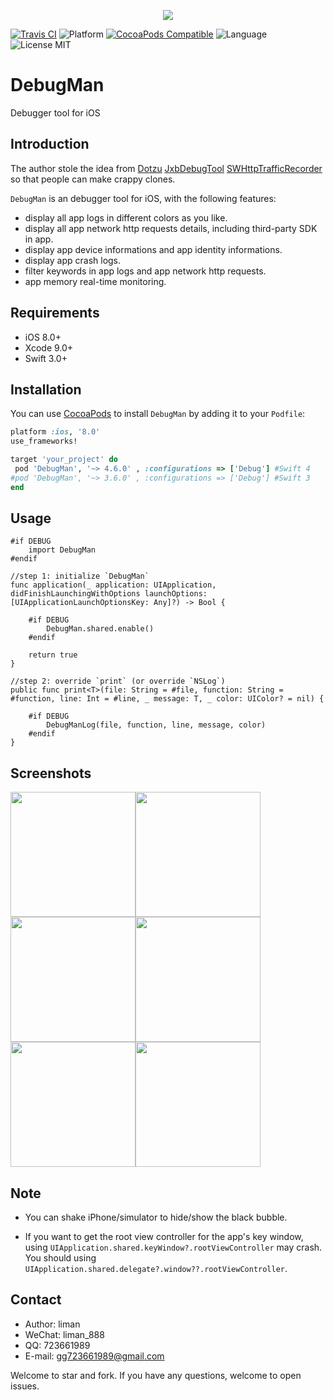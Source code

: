 <p align="center">
  <img src ="https://raw.githubusercontent.com/liman123/DebugMan/master/Sources/Resources/images/debugman_logo.png"/>
</p>

[![Travis CI](https://travis-ci.org/liman123/DebugMan.svg?branch=master)](https://travis-ci.org/liman123/DebugMan)
![Platform](https://img.shields.io/badge/platforms-iOS%208.0+-333333.svg)
[![CocoaPods Compatible](https://img.shields.io/cocoapods/v/DebugMan.svg)](https://img.shields.io/cocoapods/v/DebugMan.svg)
![Language](https://img.shields.io/badge/language-Swift%203.0+-orange.svg)
<img src="https://img.shields.io/badge/license-MIT-blue.svg?style=flat" alt="License MIT"/>

# DebugMan

Debugger tool for iOS

## Introduction

The author stole the idea from [Dotzu](https://github.com/remirobert/Dotzu) [JxbDebugTool](https://github.com/JxbSir/JxbDebugTool) [SWHttpTrafficRecorder](https://github.com/Amindv1/SWHttpTrafficRecorder) so that people can make crappy clones.

`DebugMan` is an debugger tool for iOS, with the following features:

- display all app logs in different colors as you like.
- display all app network http requests details, including third-party SDK in app.
- display app device informations and app identity informations.
- display app crash logs.
- filter keywords in app logs and app network http requests.
- app memory real-time monitoring.

## Requirements

- iOS 8.0+
- Xcode 9.0+
- Swift 3.0+

## Installation

You can use [CocoaPods](https://cocoapods.org/) to install `DebugMan` by adding it to your `Podfile`:

```ruby
platform :ios, '8.0'
use_frameworks!

target 'your_project' do
 pod 'DebugMan', '~> 4.6.0' , :configurations => ['Debug'] #Swift 4
#pod 'DebugMan', '~> 3.6.0' , :configurations => ['Debug'] #Swift 3
end
```

## Usage

	#if DEBUG
	    import DebugMan
	#endif
	
	//step 1: initialize `DebugMan`
	func application(_ application: UIApplication, didFinishLaunchingWithOptions launchOptions: [UIApplicationLaunchOptionsKey: Any]?) -> Bool {
	    
	    #if DEBUG
	        DebugMan.shared.enable()
	    #endif
	    
	    return true
	}
	
	//step 2: override `print` (or override `NSLog`)
	public func print<T>(file: String = #file, function: String = #function, line: Int = #line, _ message: T, _ color: UIColor? = nil) {
	    
	    #if DEBUG
	        DebugManLog(file, function, line, message, color)
	    #endif
	}


## Screenshots

<img src="https://raw.githubusercontent.com/liman123/DebugMan/master/Screenshots/1.png" width="200"><img src="https://raw.githubusercontent.com/liman123/DebugMan/master/Screenshots/2.png" width="200"><img src="https://raw.githubusercontent.com/liman123/DebugMan/master/Screenshots/3.png" width="200"><img src="https://raw.githubusercontent.com/liman123/DebugMan/master/Screenshots/4.png" width="200"><img src="https://raw.githubusercontent.com/liman123/DebugMan/master/Screenshots/5.png" width="200"><img src="https://raw.githubusercontent.com/liman123/DebugMan/master/Screenshots/6.png" width="200">

## Note

- You can shake iPhone/simulator to hide/show the black bubble.

- If you want to get the root view controller for the app's key window, using `UIApplication.shared.keyWindow?.rootViewController` may crash. You should using `UIApplication.shared.delegate?.window??.rootViewController`.

## Contact

* Author: liman
* WeChat: liman_888
* QQ: 723661989
* E-mail: gg723661989@gmail.com

Welcome to star and fork. If you have any questions, welcome to open issues.
